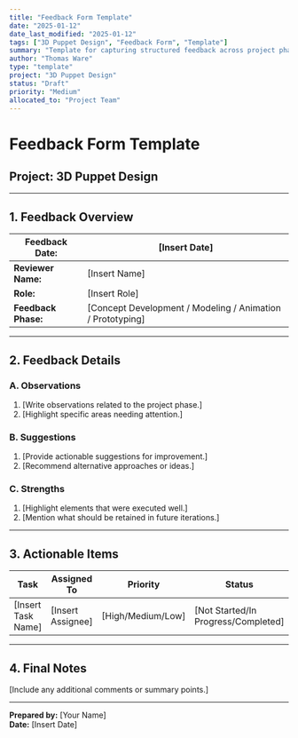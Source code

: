 ```yaml
---
title: "Feedback Form Template"
date: "2025-01-12"
date_last_modified: "2025-01-12"
tags: ["3D Puppet Design", "Feedback Form", "Template"]
summary: "Template for capturing structured feedback across project phases for the 3D Puppet Design project, including observations, suggestions, and action items."
author: "Thomas Ware"
type: "template"
project: "3D Puppet Design"
status: "Draft"
priority: "Medium"
allocated_to: "Project Team"
---
```

# **Feedback Form Template**

## **Project:** 3D Puppet Design

---

## **1. Feedback Overview**

| **Feedback Date:** | [Insert Date] |
|---------------------|---------------|
| **Reviewer Name:** | [Insert Name] |
| **Role:**          | [Insert Role] |
| **Feedback Phase:**| [Concept Development / Modeling / Animation / Prototyping] |

---

## **2. Feedback Details**

### **A. Observations**
1. [Write observations related to the project phase.]
2. [Highlight specific areas needing attention.]

### **B. Suggestions**
1. [Provide actionable suggestions for improvement.]
2. [Recommend alternative approaches or ideas.]

### **C. Strengths**
1. [Highlight elements that were executed well.]
2. [Mention what should be retained in future iterations.]

---

## **3. Actionable Items**

| **Task**              | **Assigned To**     | **Priority** | **Status**       | **Notes**                         |
|-----------------------|---------------------|--------------|------------------|-----------------------------------|
| [Insert Task Name]    | [Insert Assignee]  | [High/Medium/Low] | [Not Started/In Progress/Completed] | [Insert Additional Notes] |

---

## **4. Final Notes**

[Include any additional comments or summary points.]

---

**Prepared by:** [Your Name]  
**Date:** [Insert Date]